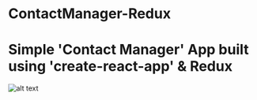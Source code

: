 # ContactManager-Redux

# Simple 'Contact Manager' App built using 'create-react-app' & Redux

![alt text](https://farm1.staticflickr.com/936/43083241465_074fce9ca9_o.jpg)
